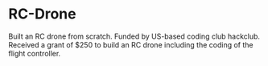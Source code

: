 # RC-Drone
Built an RC drone from scratch. Funded by US-based coding club hackclub. Received a grant of $250 to build an RC drone including the coding of the flight controller.
